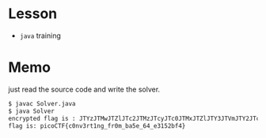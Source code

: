 # Lesson  
- `java` training  

# Memo  
just read the source code and write the solver.  
```zsh
$ javac Solver.java
$ java Solver
encrypted flag is : JTYzJTMwJTZlJTc2JTMzJTcyJTc0JTMxJTZlJTY3JTVmJTY2JTcyJTMwJTZkJTVmJTYyJTYxJTM1JTY1JTVmJTM2JTM0JTVmJTY1JTMzJTMxJTM1JTMyJTYyJTY2JTM0
flag is: picoCTF{c0nv3rt1ng_fr0m_ba5e_64_e3152bf4}
```